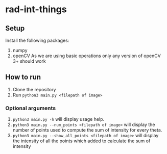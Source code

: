 # rad-int-things

## Setup 
Install the following packages:
1. numpy
2. openCV
As we are using basic operations only any version of openCV 3+ should work

## How to run
1. Clone the repository
2. Run `python3 main.py <filepath of image>`

### Optional arguments
1. `python3 main.py -h` will display usage help.
2. `python3 main.py --num_points <filepath of image>` will display the number of points used to compute the sum of 
intensity for every theta.
3. `python3 main.py --show_all_points <filepath of image>` will display the intensity of all the points which added to 
calculate the sum of intensity
